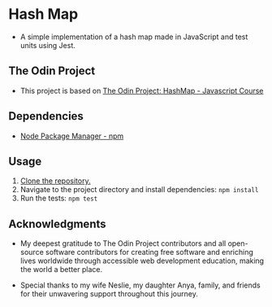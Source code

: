 # Hash Map

- A simple implementation of a hash map made in JavaScript and test units using Jest.

## The Odin Project

- This project is based on [The Odin Project: HashMap - Javascript Course](https://www.theodinproject.com/lessons/javascript-hashmap)

## Dependencies

- [Node Package Manager - npm](https://docs.npmjs.com/downloading-and-installing-node-js-and-npm)

## Usage

1. [Clone the repository.](https://docs.github.com/en/repositories/creating-and-managing-repositories/cloning-a-repository)
2. Navigate to the project directory and install dependencies: `npm install`
3. Run the tests: `npm test`

## Acknowledgments

- My deepest gratitude to The Odin Project contributors and all open-source software contributors for creating free software and enriching lives worldwide through accessible web development education, making the world a better place.

- Special thanks to my wife Neslie, my daughter Anya, family, and friends for their unwavering support throughout this journey.
